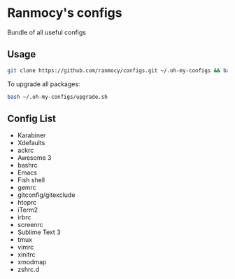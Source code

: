 # Ranmocy's configs

Bundle of all useful configs

## Usage

```bash
git clone https://github.com/ranmocy/configs.git ~/.oh-my-configs && bash ~/.oh-my-configs/install.sh
```

To upgrade all packages:

```bash
bash ~/.oh-my-configs/upgrade.sh
```

## Config List

* Karabiner
* Xdefaults
* ackrc
* Awesome 3
* bashrc
* Emacs
* Fish shell
* gemrc
* gitconfig/gitexclude
* htoprc
* iTerm2
* irbrc
* screenrc
* Sublime Text 3
* tmux
* vimrc
* xinitrc
* xmodmap
* zshrc.d

